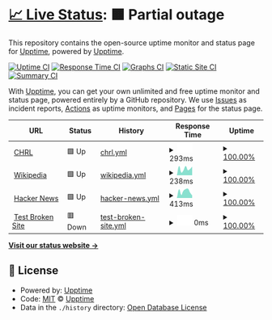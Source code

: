 # [📈 Live Status](https://status.mesa.enterprises): <!--live status--> **🟧 Partial outage**

This repository contains the open-source uptime monitor and status page for [Upptime](https://upptime.js.org), powered by [Upptime](https://github.com/upptime/upptime).

[![Uptime CI](https://github.com/upptime/upptime/workflows/Uptime%20CI/badge.svg)](https://github.com/upptime/upptime/actions?query=workflow%3A%22Uptime+CI%22)
[![Response Time CI](https://github.com/upptime/upptime/workflows/Response%20Time%20CI/badge.svg)](https://github.com/upptime/upptime/actions?query=workflow%3A%22Response+Time+CI%22)
[![Graphs CI](https://github.com/upptime/upptime/workflows/Graphs%20CI/badge.svg)](https://github.com/upptime/upptime/actions?query=workflow%3A%22Graphs+CI%22)
[![Static Site CI](https://github.com/upptime/upptime/workflows/Static%20Site%20CI/badge.svg)](https://github.com/upptime/upptime/actions?query=workflow%3A%22Static+Site+CI%22)
[![Summary CI](https://github.com/upptime/upptime/workflows/Summary%20CI/badge.svg)](https://github.com/upptime/upptime/actions?query=workflow%3A%22Summary+CI%22)

With [Upptime](https://upptime.js.org), you can get your own unlimited and free uptime monitor and status page, powered entirely by a GitHub repository. We use [Issues](https://github.com/upptime/upptime/issues) as incident reports, [Actions](https://github.com/upptime/upptime/actions) as uptime monitors, and [Pages](https://status.mesa.enterprises) for the status page.

<!--start: status pages-->
<!-- This summary is generated by Upptime (https://github.com/upptime/upptime) -->
<!-- Do not edit this manually, your changes will be overwritten -->
<!-- prettier-ignore -->
| URL | Status | History | Response Time | Uptime |
| --- | ------ | ------- | ------------- | ------ |
| <img alt="" src="https://icons.duckduckgo.com/ip3/mesa.accesschrl.com.ico" height="13"> [CHRL](https://mesa.accesschrl.com) | 🟩 Up | [chrl.yml](https://github.com/mstofflett/chrlstatus/commits/HEAD/history/chrl.yml) | <details><summary><img alt="Response time graph" src="./graphs/chrl/response-time-week.png" height="20"> 293ms</summary><br><a href="https://status.mesa.enterprises/history/chrl"><img alt="Response time 397" src="https://img.shields.io/endpoint?url=https%3A%2F%2Fraw.githubusercontent.com%2Fmstofflett%2Fchrlstatus%2FHEAD%2Fapi%2Fchrl%2Fresponse-time.json"></a><br><a href="https://status.mesa.enterprises/history/chrl"><img alt="24-hour response time 377" src="https://img.shields.io/endpoint?url=https%3A%2F%2Fraw.githubusercontent.com%2Fmstofflett%2Fchrlstatus%2FHEAD%2Fapi%2Fchrl%2Fresponse-time-day.json"></a><br><a href="https://status.mesa.enterprises/history/chrl"><img alt="7-day response time 293" src="https://img.shields.io/endpoint?url=https%3A%2F%2Fraw.githubusercontent.com%2Fmstofflett%2Fchrlstatus%2FHEAD%2Fapi%2Fchrl%2Fresponse-time-week.json"></a><br><a href="https://status.mesa.enterprises/history/chrl"><img alt="30-day response time 374" src="https://img.shields.io/endpoint?url=https%3A%2F%2Fraw.githubusercontent.com%2Fmstofflett%2Fchrlstatus%2FHEAD%2Fapi%2Fchrl%2Fresponse-time-month.json"></a><br><a href="https://status.mesa.enterprises/history/chrl"><img alt="1-year response time 397" src="https://img.shields.io/endpoint?url=https%3A%2F%2Fraw.githubusercontent.com%2Fmstofflett%2Fchrlstatus%2FHEAD%2Fapi%2Fchrl%2Fresponse-time-year.json"></a></details> | <details><summary><a href="https://status.mesa.enterprises/history/chrl">100.00%</a></summary><a href="https://status.mesa.enterprises/history/chrl"><img alt="All-time uptime 97.34%" src="https://img.shields.io/endpoint?url=https%3A%2F%2Fraw.githubusercontent.com%2Fmstofflett%2Fchrlstatus%2FHEAD%2Fapi%2Fchrl%2Fuptime.json"></a><br><a href="https://status.mesa.enterprises/history/chrl"><img alt="24-hour uptime 100.00%" src="https://img.shields.io/endpoint?url=https%3A%2F%2Fraw.githubusercontent.com%2Fmstofflett%2Fchrlstatus%2FHEAD%2Fapi%2Fchrl%2Fuptime-day.json"></a><br><a href="https://status.mesa.enterprises/history/chrl"><img alt="7-day uptime 100.00%" src="https://img.shields.io/endpoint?url=https%3A%2F%2Fraw.githubusercontent.com%2Fmstofflett%2Fchrlstatus%2FHEAD%2Fapi%2Fchrl%2Fuptime-week.json"></a><br><a href="https://status.mesa.enterprises/history/chrl"><img alt="30-day uptime 100.00%" src="https://img.shields.io/endpoint?url=https%3A%2F%2Fraw.githubusercontent.com%2Fmstofflett%2Fchrlstatus%2FHEAD%2Fapi%2Fchrl%2Fuptime-month.json"></a><br><a href="https://status.mesa.enterprises/history/chrl"><img alt="1-year uptime 97.34%" src="https://img.shields.io/endpoint?url=https%3A%2F%2Fraw.githubusercontent.com%2Fmstofflett%2Fchrlstatus%2FHEAD%2Fapi%2Fchrl%2Fuptime-year.json"></a></details>
| <img alt="" src="https://icons.duckduckgo.com/ip3/en.wikipedia.org.ico" height="13"> [Wikipedia](https://en.wikipedia.org) | 🟩 Up | [wikipedia.yml](https://github.com/mstofflett/chrlstatus/commits/HEAD/history/wikipedia.yml) | <details><summary><img alt="Response time graph" src="./graphs/wikipedia/response-time-week.png" height="20"> 238ms</summary><br><a href="https://status.mesa.enterprises/history/wikipedia"><img alt="Response time 206" src="https://img.shields.io/endpoint?url=https%3A%2F%2Fraw.githubusercontent.com%2Fmstofflett%2Fchrlstatus%2FHEAD%2Fapi%2Fwikipedia%2Fresponse-time.json"></a><br><a href="https://status.mesa.enterprises/history/wikipedia"><img alt="24-hour response time 108" src="https://img.shields.io/endpoint?url=https%3A%2F%2Fraw.githubusercontent.com%2Fmstofflett%2Fchrlstatus%2FHEAD%2Fapi%2Fwikipedia%2Fresponse-time-day.json"></a><br><a href="https://status.mesa.enterprises/history/wikipedia"><img alt="7-day response time 238" src="https://img.shields.io/endpoint?url=https%3A%2F%2Fraw.githubusercontent.com%2Fmstofflett%2Fchrlstatus%2FHEAD%2Fapi%2Fwikipedia%2Fresponse-time-week.json"></a><br><a href="https://status.mesa.enterprises/history/wikipedia"><img alt="30-day response time 195" src="https://img.shields.io/endpoint?url=https%3A%2F%2Fraw.githubusercontent.com%2Fmstofflett%2Fchrlstatus%2FHEAD%2Fapi%2Fwikipedia%2Fresponse-time-month.json"></a><br><a href="https://status.mesa.enterprises/history/wikipedia"><img alt="1-year response time 206" src="https://img.shields.io/endpoint?url=https%3A%2F%2Fraw.githubusercontent.com%2Fmstofflett%2Fchrlstatus%2FHEAD%2Fapi%2Fwikipedia%2Fresponse-time-year.json"></a></details> | <details><summary><a href="https://status.mesa.enterprises/history/wikipedia">100.00%</a></summary><a href="https://status.mesa.enterprises/history/wikipedia"><img alt="All-time uptime 100.00%" src="https://img.shields.io/endpoint?url=https%3A%2F%2Fraw.githubusercontent.com%2Fmstofflett%2Fchrlstatus%2FHEAD%2Fapi%2Fwikipedia%2Fuptime.json"></a><br><a href="https://status.mesa.enterprises/history/wikipedia"><img alt="24-hour uptime 100.00%" src="https://img.shields.io/endpoint?url=https%3A%2F%2Fraw.githubusercontent.com%2Fmstofflett%2Fchrlstatus%2FHEAD%2Fapi%2Fwikipedia%2Fuptime-day.json"></a><br><a href="https://status.mesa.enterprises/history/wikipedia"><img alt="7-day uptime 100.00%" src="https://img.shields.io/endpoint?url=https%3A%2F%2Fraw.githubusercontent.com%2Fmstofflett%2Fchrlstatus%2FHEAD%2Fapi%2Fwikipedia%2Fuptime-week.json"></a><br><a href="https://status.mesa.enterprises/history/wikipedia"><img alt="30-day uptime 100.00%" src="https://img.shields.io/endpoint?url=https%3A%2F%2Fraw.githubusercontent.com%2Fmstofflett%2Fchrlstatus%2FHEAD%2Fapi%2Fwikipedia%2Fuptime-month.json"></a><br><a href="https://status.mesa.enterprises/history/wikipedia"><img alt="1-year uptime 100.00%" src="https://img.shields.io/endpoint?url=https%3A%2F%2Fraw.githubusercontent.com%2Fmstofflett%2Fchrlstatus%2FHEAD%2Fapi%2Fwikipedia%2Fuptime-year.json"></a></details>
| <img alt="" src="https://icons.duckduckgo.com/ip3/news.ycombinator.com.ico" height="13"> [Hacker News](https://news.ycombinator.com) | 🟩 Up | [hacker-news.yml](https://github.com/mstofflett/chrlstatus/commits/HEAD/history/hacker-news.yml) | <details><summary><img alt="Response time graph" src="./graphs/hacker-news/response-time-week.png" height="20"> 413ms</summary><br><a href="https://status.mesa.enterprises/history/hacker-news"><img alt="Response time 301" src="https://img.shields.io/endpoint?url=https%3A%2F%2Fraw.githubusercontent.com%2Fmstofflett%2Fchrlstatus%2FHEAD%2Fapi%2Fhacker-news%2Fresponse-time.json"></a><br><a href="https://status.mesa.enterprises/history/hacker-news"><img alt="24-hour response time 258" src="https://img.shields.io/endpoint?url=https%3A%2F%2Fraw.githubusercontent.com%2Fmstofflett%2Fchrlstatus%2FHEAD%2Fapi%2Fhacker-news%2Fresponse-time-day.json"></a><br><a href="https://status.mesa.enterprises/history/hacker-news"><img alt="7-day response time 413" src="https://img.shields.io/endpoint?url=https%3A%2F%2Fraw.githubusercontent.com%2Fmstofflett%2Fchrlstatus%2FHEAD%2Fapi%2Fhacker-news%2Fresponse-time-week.json"></a><br><a href="https://status.mesa.enterprises/history/hacker-news"><img alt="30-day response time 300" src="https://img.shields.io/endpoint?url=https%3A%2F%2Fraw.githubusercontent.com%2Fmstofflett%2Fchrlstatus%2FHEAD%2Fapi%2Fhacker-news%2Fresponse-time-month.json"></a><br><a href="https://status.mesa.enterprises/history/hacker-news"><img alt="1-year response time 301" src="https://img.shields.io/endpoint?url=https%3A%2F%2Fraw.githubusercontent.com%2Fmstofflett%2Fchrlstatus%2FHEAD%2Fapi%2Fhacker-news%2Fresponse-time-year.json"></a></details> | <details><summary><a href="https://status.mesa.enterprises/history/hacker-news">100.00%</a></summary><a href="https://status.mesa.enterprises/history/hacker-news"><img alt="All-time uptime 99.99%" src="https://img.shields.io/endpoint?url=https%3A%2F%2Fraw.githubusercontent.com%2Fmstofflett%2Fchrlstatus%2FHEAD%2Fapi%2Fhacker-news%2Fuptime.json"></a><br><a href="https://status.mesa.enterprises/history/hacker-news"><img alt="24-hour uptime 100.00%" src="https://img.shields.io/endpoint?url=https%3A%2F%2Fraw.githubusercontent.com%2Fmstofflett%2Fchrlstatus%2FHEAD%2Fapi%2Fhacker-news%2Fuptime-day.json"></a><br><a href="https://status.mesa.enterprises/history/hacker-news"><img alt="7-day uptime 100.00%" src="https://img.shields.io/endpoint?url=https%3A%2F%2Fraw.githubusercontent.com%2Fmstofflett%2Fchrlstatus%2FHEAD%2Fapi%2Fhacker-news%2Fuptime-week.json"></a><br><a href="https://status.mesa.enterprises/history/hacker-news"><img alt="30-day uptime 100.00%" src="https://img.shields.io/endpoint?url=https%3A%2F%2Fraw.githubusercontent.com%2Fmstofflett%2Fchrlstatus%2FHEAD%2Fapi%2Fhacker-news%2Fuptime-month.json"></a><br><a href="https://status.mesa.enterprises/history/hacker-news"><img alt="1-year uptime 99.96%" src="https://img.shields.io/endpoint?url=https%3A%2F%2Fraw.githubusercontent.com%2Fmstofflett%2Fchrlstatus%2FHEAD%2Fapi%2Fhacker-news%2Fuptime-year.json"></a></details>
| <img alt="" src="https://icons.duckduckgo.com/ip3/thissitedoesnotexist.koj.co.ico" height="13"> [Test Broken Site](https://thissitedoesnotexist.koj.co) | 🟥 Down | [test-broken-site.yml](https://github.com/mstofflett/chrlstatus/commits/HEAD/history/test-broken-site.yml) | <details><summary><img alt="Response time graph" src="./graphs/test-broken-site/response-time-week.png" height="20"> 0ms</summary><br><a href="https://status.mesa.enterprises/history/test-broken-site"><img alt="Response time 0" src="https://img.shields.io/endpoint?url=https%3A%2F%2Fraw.githubusercontent.com%2Fmstofflett%2Fchrlstatus%2FHEAD%2Fapi%2Ftest-broken-site%2Fresponse-time.json"></a><br><a href="https://status.mesa.enterprises/history/test-broken-site"><img alt="24-hour response time 0" src="https://img.shields.io/endpoint?url=https%3A%2F%2Fraw.githubusercontent.com%2Fmstofflett%2Fchrlstatus%2FHEAD%2Fapi%2Ftest-broken-site%2Fresponse-time-day.json"></a><br><a href="https://status.mesa.enterprises/history/test-broken-site"><img alt="7-day response time 0" src="https://img.shields.io/endpoint?url=https%3A%2F%2Fraw.githubusercontent.com%2Fmstofflett%2Fchrlstatus%2FHEAD%2Fapi%2Ftest-broken-site%2Fresponse-time-week.json"></a><br><a href="https://status.mesa.enterprises/history/test-broken-site"><img alt="30-day response time 0" src="https://img.shields.io/endpoint?url=https%3A%2F%2Fraw.githubusercontent.com%2Fmstofflett%2Fchrlstatus%2FHEAD%2Fapi%2Ftest-broken-site%2Fresponse-time-month.json"></a><br><a href="https://status.mesa.enterprises/history/test-broken-site"><img alt="1-year response time 0" src="https://img.shields.io/endpoint?url=https%3A%2F%2Fraw.githubusercontent.com%2Fmstofflett%2Fchrlstatus%2FHEAD%2Fapi%2Ftest-broken-site%2Fresponse-time-year.json"></a></details> | <details><summary><a href="https://status.mesa.enterprises/history/test-broken-site">100.00%</a></summary><a href="https://status.mesa.enterprises/history/test-broken-site"><img alt="All-time uptime 100.00%" src="https://img.shields.io/endpoint?url=https%3A%2F%2Fraw.githubusercontent.com%2Fmstofflett%2Fchrlstatus%2FHEAD%2Fapi%2Ftest-broken-site%2Fuptime.json"></a><br><a href="https://status.mesa.enterprises/history/test-broken-site"><img alt="24-hour uptime 100.00%" src="https://img.shields.io/endpoint?url=https%3A%2F%2Fraw.githubusercontent.com%2Fmstofflett%2Fchrlstatus%2FHEAD%2Fapi%2Ftest-broken-site%2Fuptime-day.json"></a><br><a href="https://status.mesa.enterprises/history/test-broken-site"><img alt="7-day uptime 100.00%" src="https://img.shields.io/endpoint?url=https%3A%2F%2Fraw.githubusercontent.com%2Fmstofflett%2Fchrlstatus%2FHEAD%2Fapi%2Ftest-broken-site%2Fuptime-week.json"></a><br><a href="https://status.mesa.enterprises/history/test-broken-site"><img alt="30-day uptime 100.00%" src="https://img.shields.io/endpoint?url=https%3A%2F%2Fraw.githubusercontent.com%2Fmstofflett%2Fchrlstatus%2FHEAD%2Fapi%2Ftest-broken-site%2Fuptime-month.json"></a><br><a href="https://status.mesa.enterprises/history/test-broken-site"><img alt="1-year uptime 100.00%" src="https://img.shields.io/endpoint?url=https%3A%2F%2Fraw.githubusercontent.com%2Fmstofflett%2Fchrlstatus%2FHEAD%2Fapi%2Ftest-broken-site%2Fuptime-year.json"></a></details>

<!--end: status pages-->

[**Visit our status website →**](https://status.mesa.enterprises)

## 📄 License

- Powered by: [Upptime](https://github.com/upptime/upptime)
- Code: [MIT](./LICENSE) © [Upptime](https://upptime.js.org)
- Data in the `./history` directory: [Open Database License](https://opendatacommons.org/licenses/odbl/1-0/)
